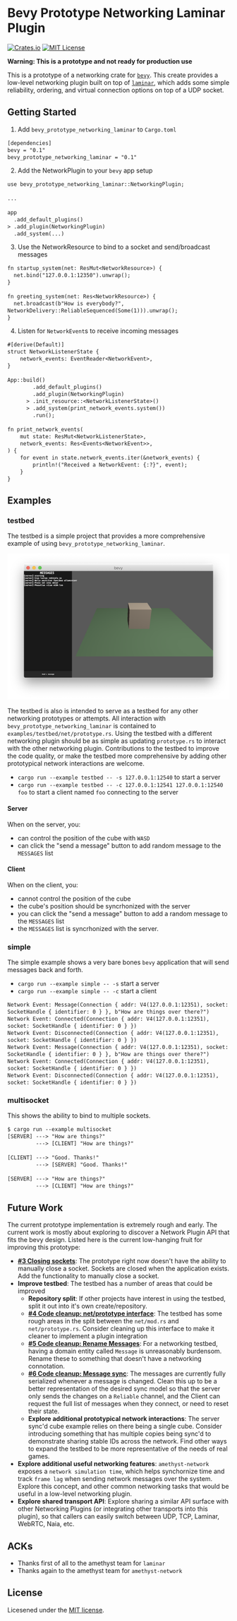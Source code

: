 # Bevy Prototype Networking Laminar Plugin

[![Crates.io](https://img.shields.io/crates/v/bevy_prototype_networking_laminar.svg)](https://crates.io/crates/bevy_prototype_networking_laminar)
[![MIT License](https://img.shields.io/badge/license-MIT-blue.svg)](https://opensource.org/licenses/MIT)

**Warning: This is a prototype and not ready for production use**

This is a prototype of a networking crate for [`bevy`](https://github.com/bevyengine/bevy). This create provides a low-level networking plugin built on top of [`laminar`](https://github.com/amethyst/laminar), which adds some simple reliability, ordering, and virtual connection options on top of a UDP socket.

## Getting Started

1. Add `bevy_prototype_networking_laminar` to `Cargo.toml`

```
[dependencies]
bevy = "0.1"
bevy_prototype_networking_laminar = "0.1"
```

2. Add the NetworkPlugin to your `bevy` app setup

```
use bevy_prototype_networking_laminar::NetworkingPlugin;

...

app
  .add_default_plugins()
> .add_plugin(NetworkingPlugin)
  .add_system(...)
```

3. Use the NetworkResource to bind to a socket and send/broadcast messages

```
fn startup_system(net: ResMut<NetworkResource>) {
  net.bind("127.0.0.1:12350").unwrap();
}

fn greeting_system(net: Res<NetworkResource>) {
  net.broadcast(b"How is everybody?", NetworkDelivery::ReliableSequenced(Some(1))).unwrap();
}
```

4. Listen for `NetworkEvent`s to receive incoming messages

```
#[derive(Default)]
struct NetworkListenerState {
    network_events: EventReader<NetworkEvent>,
}

App::build()
        .add_default_plugins()
        .add_plugin(NetworkingPlugin)
      > .init_resource::<NetworkListenerState>()
      > .add_system(print_network_events.system())
        .run();

fn print_network_events(
    mut state: ResMut<NetworkListenerState>,
    network_events: Res<Events<NetworkEvent>>,
) {
    for event in state.network_events.iter(&network_events) {
        println!("Received a NetworkEvent: {:?}", event);
    }
}
```

## Examples

### testbed

The testbed is a simple project that provides a more comprehensive example of using `bevy_prototype_networking_laminar`.

![Testbed Screenshot](assets/screenshots/testbed-screenshot.png)

The testbed is also is intended to serve as a testbed for any other networking prototypes or attempts. All interaction with `bevy_prototype_networking_laminar` is contained to `examples/testbed/net/prototype.rs`. Using the testbed with a different networking plugin should be as simple as updating `prototype.rs` to interact with the other networking plugin. Contributions to the testbed to improve the code quality, or make the testbed more comprehensive by adding other prototypical network interactions are welcome.

- `cargo run --example testbed -- -s 127.0.0.1:12540` to start a server
- `cargo run --example testbed -- -c 127.0.0.1:12541 127.0.0.1:12540 foo` to start a client named `foo` connecting to the server

#### Server

When on the server, you:

- can control the position of the cube with `WASD`
- can click the "send a message" button to add random message to the `MESSAGES` list

#### Client

When on the client, you:

- cannot control the position of the cube
- the cube's position should be syncrhonized with the server
- you can click the "send a message" button to add a random message to the `MESSAGES` list
- the `MESSAGES` list is syncrhonized with the server.

### simple

The simple example shows a very bare bones `bevy` application that will send messages back and forth.

- `cargo run --example simple -- -s` start a server
- `cargo run --example simple -- -c` start a client

```
Network Event: Message(Connection { addr: V4(127.0.0.1:12351), socket: SocketHandle { identifier: 0 } }, b"How are things over there?")
Network Event: Connected(Connection { addr: V4(127.0.0.1:12351), socket: SocketHandle { identifier: 0 } })
Network Event: Disconnected(Connection { addr: V4(127.0.0.1:12351), socket: SocketHandle { identifier: 0 } })
Network Event: Message(Connection { addr: V4(127.0.0.1:12351), socket: SocketHandle { identifier: 0 } }, b"How are things over there?")
Network Event: Connected(Connection { addr: V4(127.0.0.1:12351), socket: SocketHandle { identifier: 0 } })
Network Event: Disconnected(Connection { addr: V4(127.0.0.1:12351), socket: SocketHandle { identifier: 0 } })
```

### multisocket

This shows the ability to bind to multiple sockets.

```
$ cargo run --example multisocket
[SERVER] ---> "How are things?"
         ---> [CLIENT] "How are things?"

[CLIENT] ---> "Good. Thanks!"
         ---> [SERVER] "Good. Thanks!"

[SERVER] ---> "How are things?"
         ---> [CLIENT] "How are things?"
```

## Future Work

The current prototype implementation is extremely rough and early. The current work is mostly about exploring to discover a Network Plugin API that fits the bevy design. Listed here is the current low-hanging fruit for improving this prototype:

- **[#3 Closing sockets](https://github.com/ncallaway/bevy_prototype_networking_laminar/issues/3)**: The prototype right now doesn't have the ability to manually close a socket. Sockets are closed when the application exists. Add the functionality to manually close a socket.
- **Improve testbed**: The testbed has a number of areas that could be improved
  - **Repository split**: If other projects have interest in using the testbed, split it out into it's own create/repository.
  - **[#4 Code cleanup: net/prototype interface](https://github.com/ncallaway/bevy_prototype_networking_laminar/issues/4)**: The testbed has some rough areas in the split between the `net/mod.rs` and `net/prototype.rs`. Consider cleaning up this interface to make it cleaner to implement a plugin integration
  - **[#5 Code cleanup: Rename Messages](https://github.com/ncallaway/bevy_prototype_networking_laminar/issues/5)**: For a networking testbed, having a domain entity called `Message` is unreasonably burdensom. Rename these to something that doesn't have a networking connotation.
  - **[#6 Code cleanup: Message sync](https://github.com/ncallaway/bevy_prototype_networking_laminar/issues/6)**: The messages are currently fully serialized whenever a message is changed. Clean this up to be a better representation of the desired sync model so that the server only sends the changes on a `Reliable` channel, and the Client can request the full list of messages when they connect, or need to reset their state.
  - **Explore additional prototypical network interactions**: The server sync'd cube example relies on there being a single cube. Consider introducing something that has multiple copies being sync'd to demonstrate sharing stable IDs across the network. Find other ways to expand the testbed to be more representative of the needs of real games.
- **Explore additional useful networking features**: `amethyst-network` exposes a `network simulation time`, which helps synchornize time and track `frame lag` when sending network messages over the system. Explore this concept, and other common networking tasks that would be useful in a low-level networking plugin.
- **Explore shared transport API**: Explore sharing a similar API surface with other Networking Plugins (or integrating other transports into this plugin), so that callers can easily switch between UDP, TCP, Laminar, WebRTC, Naia, etc.

## ACKs

- Thanks first of all to the amethyst team for `laminar`
- Thanks again to the amethyst team for `amethyst-network`

## License

Licesened under the [MIT license](https://opensource.org/licenses/MIT).
